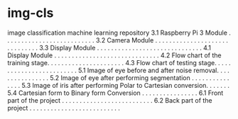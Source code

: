 # img-cls
image classification machine learning repository
3.1 Raspberry Pi 3 Module . . . . . . . . . . . . . . . . . . . . . . . . . . 
3.2 Camera Module . . . . . . . . . . . . . . . . . . . . . . . . . . . . . . 
3.3 Display Module . . . . . . . . . . . . . . . . . . . . . . . . . . . . . . 
4.1 Display Module . . . . . . . . . . . . . . . . . . . . . . . . . . . . . . 
4.2 Flow chart of the training stage. . . . . . . . . . . . . . . . . . . . . . 
4.3 Flow chart of testing stage. . . . . . . . . . . . . . . . . . . . . . . . . 
5.1 Image of eye before and after noise removal. . . . . . . . . . . . . . . . 
5.2 Image of eye after performing segmentation . . . . . . . . . . . . . . . 
5.3 Image of iris after performing Polar to Cartesian conversion. . . . . . . 
5.4 Cartesian form to Binary form Conversion . . . . . . . . . . . . . . . . 
6.1 Front part of the project . . . . . . . . . . . . . . . . . . . . . . . . . . 
6.2 Back part of the project . . . . . . . . . . . . . . . . . . . . . . . . . . 
